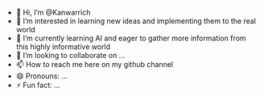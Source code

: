 - 👋 Hi, I’m @Kanwarrich
- 👀 I’m interested in learning new ideas and implementing them to the real world
- 🌱 I’m currently learning AI and eager to gather more information from this highly informative world 
- 💞️ I’m looking to collaborate on ...
- 📫 How to reach me here on my github channel
- 😄 Pronouns: ...
- ⚡ Fun fact: ...

<!---
Kanwarrich/Kanwarrich is a ✨ special ✨ repository because its `README.md` (this file) appears on your GitHub profile.
You can click the Preview link to take a look at your changes.
--->
